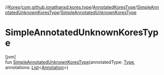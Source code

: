 //[Kores](../../../../index.md)/[com.github.jonathanxd.kores.type](../../index.md)/[AnnotatedKoresType](../index.md)/[SimpleAnnotatedUnknownKoresType](index.md)/[SimpleAnnotatedUnknownKoresType](-simple-annotated-unknown-kores-type.md)

# SimpleAnnotatedUnknownKoresType

[jvm]\
fun [SimpleAnnotatedUnknownKoresType](-simple-annotated-unknown-kores-type.md)(annotatedType: [Type](https://docs.oracle.com/javase/8/docs/api/java/lang/reflect/Type.html), annotations: [List](https://kotlinlang.org/api/latest/jvm/stdlib/kotlin.collections/-list/index.html)<[Annotation](../../../com.github.jonathanxd.kores.base/-annotation/index.md)>)
